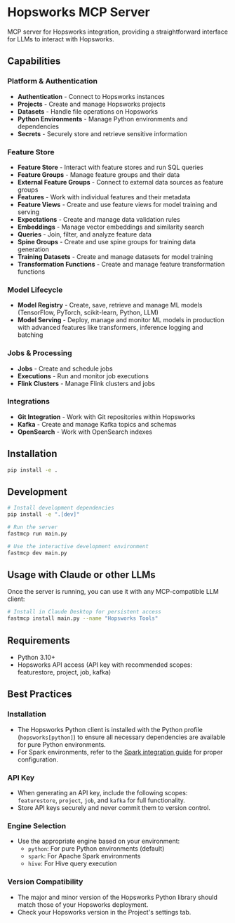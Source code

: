 # Hopsworks MCP Server

MCP server for Hopsworks integration, providing a straightforward interface for LLMs to interact with Hopsworks.

## Capabilities

### Platform & Authentication
- **Authentication** - Connect to Hopsworks instances
- **Projects** - Create and manage Hopsworks projects
- **Datasets** - Handle file operations on Hopsworks
- **Python Environments** - Manage Python environments and dependencies
- **Secrets** - Securely store and retrieve sensitive information

### Feature Store
- **Feature Store** - Interact with feature stores and run SQL queries
- **Feature Groups** - Manage feature groups and their data
- **External Feature Groups** - Connect to external data sources as feature groups
- **Features** - Work with individual features and their metadata
- **Feature Views** - Create and use feature views for model training and serving 
- **Expectations** - Create and manage data validation rules
- **Embeddings** - Manage vector embeddings and similarity search
- **Queries** - Join, filter, and analyze feature data
- **Spine Groups** - Create and use spine groups for training data generation
- **Training Datasets** - Create and manage datasets for model training
- **Transformation Functions** - Create and manage feature transformation functions

### Model Lifecycle
- **Model Registry** - Create, save, retrieve and manage ML models (TensorFlow, PyTorch, scikit-learn, Python, LLM)
- **Model Serving** - Deploy, manage and monitor ML models in production with advanced features like transformers, inference logging and batching

### Jobs & Processing
- **Jobs** - Create and schedule jobs
- **Executions** - Run and monitor job executions
- **Flink Clusters** - Manage Flink clusters and jobs

### Integrations
- **Git Integration** - Work with Git repositories within Hopsworks
- **Kafka** - Create and manage Kafka topics and schemas
- **OpenSearch** - Work with OpenSearch indexes

## Installation

```bash
pip install -e .
```

## Development

```bash
# Install development dependencies
pip install -e ".[dev]"

# Run the server
fastmcp run main.py

# Use the interactive development environment
fastmcp dev main.py
```

## Usage with Claude or other LLMs

Once the server is running, you can use it with any MCP-compatible LLM client:

```bash
# Install in Claude Desktop for persistent access
fastmcp install main.py --name "Hopsworks Tools"
```

## Requirements

- Python 3.10+
- Hopsworks API access (API key with recommended scopes: featurestore, project, job, kafka)

## Best Practices

### Installation
- The Hopsworks Python client is installed with the Python profile (`hopsworks[python]`) to ensure all necessary dependencies are available for pure Python environments.
- For Spark environments, refer to the [Spark integration guide](https://docs.hopsworks.ai/latest/integrations/spark/) for proper configuration.

### API Key
- When generating an API key, include the following scopes: `featurestore`, `project`, `job`, and `kafka` for full functionality.
- Store API keys securely and never commit them to version control.

### Engine Selection
- Use the appropriate engine based on your environment:
  - `python`: For pure Python environments (default)
  - `spark`: For Apache Spark environments
  - `hive`: For Hive query execution

### Version Compatibility
- The major and minor version of the Hopsworks Python library should match those of your Hopsworks deployment.
- Check your Hopsworks version in the Project's settings tab.